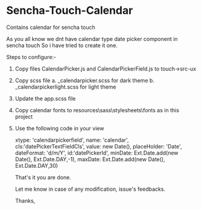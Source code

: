 # Sencha-Touch-Calendar
Contains calendar for sencha touch 

As you all know we dnt have calendar type date picker component in sencha touch
So i have tried to create it one.

Steps to configure:-

1. Copy files CalendarPicker.js and CalendarPickerField.js to touch->src-ux
2. Copy scss file 
	a. _calendarpicker.scss for dark theme
	b. _calendarpickerlight.scss for light theme
3. Update the app.scss file
4. Copy calendar fonts to resources\sass\stylesheets\fonts as in this project
5. Use the following code in your view

	xtype: 'calendarpickerfield',
    name: 'calendar',
    cls:'datePickerTextFieldCls',
    value: new Date(),
    placeHolder: 'Date',
    dateFormat: 'd/m/Y',
    id:'datePickerId',
    minDate: Ext.Date.add(new Date(), Ext.Date.DAY,-1),
    maxDate: Ext.Date.add(new Date(), Ext.Date.DAY,30)

    That's it you are done.

    Let me know in case of any modification, issue's feedbacks.

    Thanks,